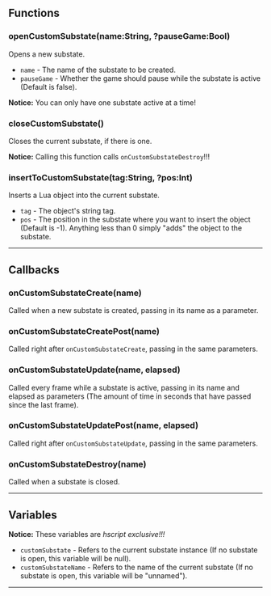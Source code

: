 ## Functions

### openCustomSubstate(name:String, ?pauseGame:Bool)
Opens a new substate.

* `name` - The name of the substate to be created.
* `pauseGame` - Whether the game should pause while the substate is active (Default is false).

**Notice:** You can only have one substate active at a time!

### closeCustomSubstate()
Closes the current substate, if there is one.

**Notice:** Calling this function calls `onCustomSubstateDestroy`!!!

### insertToCustomSubstate(tag:String, ?pos:Int)
Inserts a Lua object into the current substate.

* `tag` - The object's string tag.
* `pos` - The position in the substate where you want to insert the object (Default is -1). Anything less than 0 simply "adds" the object to the substate.

***

## Callbacks

### onCustomSubstateCreate(name)
Called when a new substate is created, passing in its name as a parameter.

### onCustomSubstateCreatePost(name)
Called right after `onCustomSubstateCreate`, passing in the same parameters.

### onCustomSubstateUpdate(name, elapsed)
Called every frame while a substate is active, passing in its name and elapsed as parameters (The amount of time in seconds that have passed since the last frame).

### onCustomSubstateUpdatePost(name, elapsed)
Called right after `onCustomSubstateUpdate`, passing in the same parameters.

### onCustomSubstateDestroy(name)
Called when a substate is closed.

***

## Variables

**Notice:** These variables are _hscript exclusive!!!_

* `customSubstate` - Refers to the current substate instance (If no substate is open, this variable will be null).
* `customSubstateName` - Refers to the name of the current substate (If no substate is open, this variable will be "unnamed").

***